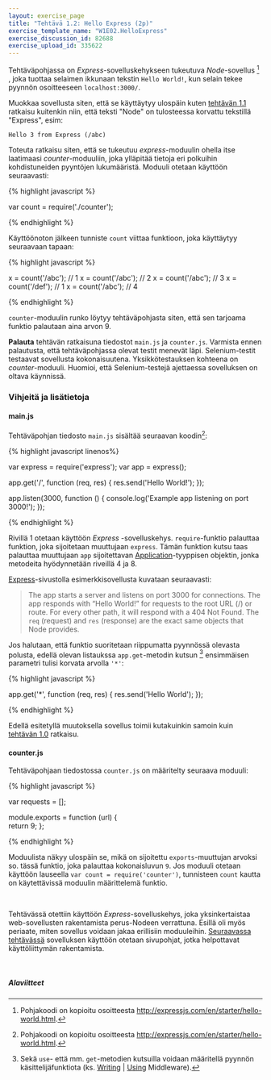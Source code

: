```yaml
---
layout: exercise_page
title: "Tehtävä 1.2: Hello Express (2p)"
exercise_template_name: "W1E02.HelloExpress"
exercise_discussion_id: 82688
exercise_upload_id: 335622
---
```



Tehtäväpohjassa on *Express*-sovelluskehykseen  tukeutuva *Node*-sovellus [^1] , joka tuottaa selaimen ikkunaan tekstin `Hello World!`, kun selain tekee pyynnön osoitteeseen `localhost:3000/`. 

[^1]: Pohjakoodi on kopioitu osoitteesta <http://expressjs.com/en/starter/hello-world.html>. 

Muokkaa sovellusta siten, että se käyttäytyy ulospäin kuten [tehtävän 1.1](../tehtava11) ratkaisu kuitenkin niin, että teksti "Node" on tulosteessa korvattu tekstillä "Express", esim:

~~~
Hello 3 from Express (/abc)
~~~

Toteuta ratkaisu siten, että se tukeutuu *express*-moduulin ohella itse laatimaasi *counter*-moduuliin, joka ylläpitää tietoja eri polkuihin kohdistuneiden pyyntöjen lukumääristä. Moduuli otetaan käyttöön seuraavasti:


{% highlight javascript %}

var count = require('./counter');

{% endhighlight %}

Käyttöönoton jälkeen tunniste `count` viittaa funktioon, joka käyttäytyy seuraavaan tapaan:


{% highlight javascript %}

x = count('/abc'); // 1
x = count('/abc'); // 2
x = count('/abc'); // 3
x = count('/def'); // 1
x = count('/abc'); // 4

{% endhighlight %}


`counter`-moduulin runko löytyy tehtäväpohjasta siten, että sen tarjoama funktio palautaan aina arvon 9.

**Palauta** tehtävän ratkaisuna tiedostot `main.js` ja `counter.js`. Varmista ennen palautusta, että tehtäväpohjassa olevat testit menevät läpi. Selenium-testit testaavat sovellusta kokonaisuutena. Yksikkötestauksen kohteena on *counter*-moduuli. Huomioi, että Selenium-testejä ajettaessa sovelluksen on oltava käynnissä.


### Vihjeitä ja lisätietoja

#### main.js

Tehtäväpohjan tiedosto `main.js` sisältää seuraavan koodin[^1]:

{% highlight javascript  linenos%}

var express = require('express');
var app = express();

app.get('/', function (req, res) {
    res.send('Hello World!');
});

app.listen(3000, function () {
    console.log('Example app listening on port 3000!');
});

{% endhighlight %}


Rivillä 1 otetaan käyttöön *Express* -sovelluskehys. `require`-funktio palauttaa funktion, joka sijoitetaan muuttujaan `express`.  Tämän funktion kutsu taas palauttaa muuttujaan `app` sijoitettavan [Application][Application]-tyyppisen objektin, jonka metodeita hyödynnetään riveillä 4 ja 8.    

[Application]: http://expressjs.com/en/4x/api.html#app

[Express][express]-sivustolla esimerkkisovellusta kuvataan seuraavasti:

> The app starts a server and listens on port 3000 for connections. The app responds with “Hello World!” for requests to the root URL (/) or route. For every other path, it will respond with a 404 Not Found. The `req` (request) and `res` (response) are the exact same objects that Node provides. 

[express]: http://expressjs.com

Jos halutaan, että funktio suoritetaan riippumatta pyynnössä olevasta polusta, edellä olevan listaukssa `app.get`-metodin kutsun [^2]  ensimmäisen parametri tulisi korvata arvolla `'*'`: 


[^2]: Sekä `use`- että mm. `get`-metodien kutsuilla voidaan määritellä pyynnön käsittelijäfunktiota (ks. [Writing][writing] \| [Using][using] Middleware).

[writing]: http://expressjs.com/en/guide/writing-middleware.html
[using]: http://expressjs.com/en/guide/using-middleware.html



{% highlight javascript %}

app.get('*', function (req, res) {
    res.send('Hello World');
});

{% endhighlight %}

Edellä esitetyllä muutoksella sovellus toimii kutakuinkin samoin kuin [tehtävän 1.0](../tehtava10) ratkaisu.


#### counter.js

Tehtäväpohjaan tiedostossa `counter.js` on määritelty seuraava moduuli: 


{% highlight javascript %}

var requests = [];

module.exports = function (url) {    
    return 9;
};

{% endhighlight %}


Moduulista näkyy ulospäin se, mikä on sijoitettu `exports`-muuttujan arvoksi so. tässä funktio, joka palauttaa kokonaisluvun `9`. Jos moduuli otetaan käyttöön lauseella `var count = require('counter')`, tunnisteen `count` kautta on käytettävissä moduulin määrittelemä funktio.

<br/>

Tehtävässä otettiin käyttöön *Express*-sovelluskehys, joka yksinkertaistaa web-sovellusten rakentamista perus-Nodeen verrattuna. Esillä oli myös periaate, miten sovellus voidaan jakaa erillisiin moduuleihin. [Seuraavassa tehtävässä](../tehtava13) sovelluksen käyttöön otetaan sivupohjat, jotka helpottavat käyttöliittymän rakentamista. 

<br/>

##### Alaviitteet
